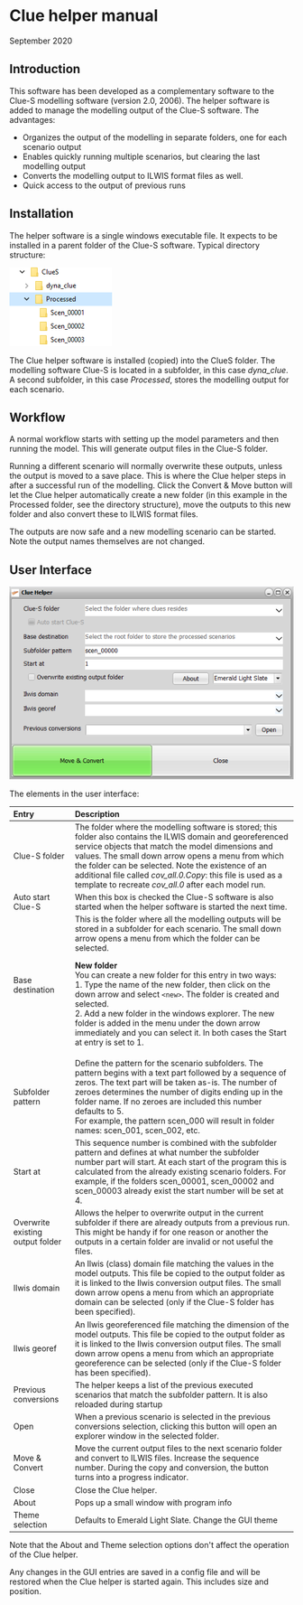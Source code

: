 # Clue helper manual
September 2020

## Introduction
This software has been developed as a complementary software to the Clue-S modelling software (version 2.0, 2006).
The helper software is added to manage the modelling output of the Clue-S software. The advantages:
- Organizes the output of the modelling in separate folders, one for each scenario output
- Enables quickly running multiple scenarios, but clearing the last modelling output
- Converts the modelling output to ILWIS format files as well.
- Quick access to the output of previous runs

## Installation
The helper software is a single windows executable file. It expects to be installed in a parent folder of the Clue-S software. Typical directory structure:<p>
![Folderstructure](folder-structure.png)
 
The Clue helper software is installed (copied) into the ClueS folder. The modelling software Clue-S is located in a subfolder, in this case _dyna_clue_.
A second subfolder, in this case _Processed_, stores the modelling output for each scenario.

## Workflow
A normal workflow starts with setting up the model parameters and then running the model. This will generate output files in the Clue-S folder.<p>Running a different scenario will normally overwrite these outputs, unless the output is moved to a save place. This is where the Clue helper steps in after a successful run of the modelling. Click the Convert & Move button will let the Clue helper automatically create a new folder (in this example in the Processed folder, see the directory structure), move the outputs to this new folder and also convert these to ILWIS format files.<p>The outputs are now safe and a new modelling scenario can be started. Note the output names themselves are not changed.

## User Interface
![Cluehelper-GUI](cluehelper-gui.png)
 
The elements in the user interface:

|Entry|Description|
|:-----|:-----------|
|Clue-S folder|The folder where the modelling software is stored; this folder also contains the ILWIS domain and georeferenced service objects that match the model dimensions and values. The small down arrow opens a menu from which the folder can be selected. Note the existence of an additional file called *cov_all.0.Copy*: this file is used as a template to recreate *cov_all.0* after each model run.|
|Auto start Clue-S|When this box is checked the Clue-S software is also started when the helper software is started the next time.|
|Base destination|This is the folder where all the modelling outputs will be stored in a subfolder for each scenario. The small down arrow opens a menu from which the folder can be selected.<p><p>**New folder**<br> You can create a new folder for this entry in two ways:<br>1. Type the name of the new folder, then click on the down arrow and select `<new>`. The folder is created and selected.<br>2. Add a new folder in the windows explorer. The new folder is added in the menu under the down arrow immediately and you can select it. In both cases the Start at entry is set to 1.|
|Subfolder pattern|Define the pattern for the scenario subfolders. The pattern begins with a text part followed by a sequence of zeros. The text part will be taken as-is. The number of zeroes determines the number of digits ending up in the folder name. If no zeroes are included this number defaults to 5.<br>For example, the pattern scen_000 will result in folder names: scen_001, scen_002, etc.|
|Start at|This sequence number is combined with the subfolder pattern and defines at what number the subfolder number part will start. At each start of the program this is calculated from the already existing scenario folders. For example, if the folders scen_00001, scen_00002 and scen_00003 already exist the start number will be set at 4.|
|Overwrite existing output folder|Allows the helper to overwrite output in the current subfolder if there are already outputs from a previous run. This might be handy if for one reason or another the outputs in a certain folder are invalid or not useful the files.|
|Ilwis domain|An Ilwis (class) domain file matching the values in the model outputs. This file be copied to the output folder as it is linked to the Ilwis conversion output files. The small down arrow opens a menu from which an appropriate domain can be selected (only if the Clue-S folder has been specified).|
|Ilwis georef|An Ilwis georeferenced file matching the dimension of the model outputs. This file be copied to the output folder as it is linked to the Ilwis conversion output files. The small down arrow opens a menu from which an appropriate georeference can be selected (only if the Clue-S folder has been specified).|
|Previous conversions|The helper keeps a list of the previous executed scenarios that match the subfolder pattern. It is also reloaded during startup|
|Open|When a previous scenario is selected in the previous conversions selection, clicking this button will open an explorer window in the selected folder.|
|Move & Convert|Move the current output files to the next scenario folder and convert to ILWIS files. Increase the sequence number. During the copy and conversion, the button turns into a progress indicator.|
|Close|Close the Clue helper.|
|About|Pops up a small window with program info|
|Theme selection|Defaults to Emerald Light Slate. Change the GUI theme|

Note that the About and Theme selection options don't affect the operation of the Clue helper.<p>Any changes in the GUI entries are saved in a config file and will be restored when the Clue helper is started again. This includes size and position.

